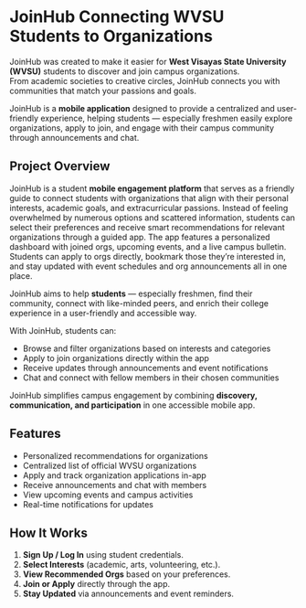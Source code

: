 # JoinHub Connecting WVSU Students to Organizations
JoinHub was created to make it easier for **West Visayas State University (WVSU)** students to discover and join campus organizations.  
From academic societies to creative circles, JoinHub connects you with communities that match your passions and goals.

JoinHub is a **mobile application** designed to provide a centralized and user-friendly experience, helping students — especially freshmen easily explore organizations, apply to join, and engage with their campus community through announcements and chat.

##  Project Overview

JoinHub is a student **mobile engagement platform** that serves as a friendly guide to connect students with organizations that align with their personal interests, academic goals, and extracurricular passions. Instead of feeling overwhelmed by numerous options and scattered information, students can select their preferences and receive smart recommendations for relevant organizations through a guided app. The app features a personalized dashboard with joined orgs, upcoming events, and a live campus bulletin. Students can apply to orgs directly, bookmark those they’re interested in, and stay updated with event schedules and org announcements all in one place. 

JoinHub aims to help **students** — especially freshmen, find their community, connect with like-minded peers, and enrich their college experience in a user-friendly and accessible way.

With JoinHub, students can:

- Browse and filter organizations based on interests and categories  
- Apply to join organizations directly within the app  
- Receive updates through announcements and event notifications  
- Chat and connect with fellow members in their chosen communities  

JoinHub simplifies campus engagement by combining **discovery, communication, and participation** in one accessible mobile app.

##  Features

-  Personalized recommendations for organizations  
-  Centralized list of official WVSU organizations 
-  Apply and track organization applications in-app  
-  Receive announcements and chat with members  
-  View upcoming events and campus activities  
-  Real-time notifications for updates  

##  How It Works

1. **Sign Up / Log In** using student credentials.  
2. **Select Interests** (academic, arts, volunteering, etc.).  
3. **View Recommended Orgs** based on your preferences.  
4. **Join or Apply** directly through the app.  
5. **Stay Updated** via announcements and event reminders.  
